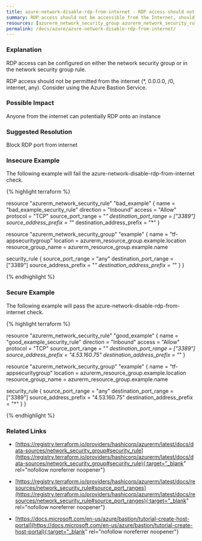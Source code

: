 ```yaml
---
title: azure-network-disable-rdp-from-internet - RDP access should not be accessible from the Internet, should be blocked on port 3389
summary: RDP access should not be accessible from the Internet, should be blocked on port 3389 
resources: [azurerm_network_security_group azurerm_network_security_rule] 
permalink: /docs/azure/azure-network-disable-rdp-from-internet/
---
```

### Explanation


RDP access can be configured on either the network security group or in the network security group rule.

RDP access should not be permitted from the internet (*, 0.0.0.0, /0, internet, any). Consider using the Azure Bastion Service.



### Possible Impact
Anyone from the internet can potentially RDP onto an instance

### Suggested Resolution
Block RDP port from internet


### Insecure Example

The following example will fail the azure-network-disable-rdp-from-internet check.

{% highlight terraform %}

resource "azurerm_network_security_rule" "bad_example" {
     name                        = "bad_example_security_rule"
     direction                   = "Inbound"
     access                      = "Allow"
     protocol                    = "TCP"
     source_port_range           = "*"
     destination_port_range      = ["3389"]
     source_address_prefix       = "*"
     destination_address_prefix  = "*"
}

resource "azurerm_network_security_group" "example" {
  name                = "tf-appsecuritygroup"
  location            = azurerm_resource_group.example.location
  resource_group_name = azurerm_resource_group.example.name
  
  security_rule {
	 source_port_range           = "any"
     destination_port_range      = ["3389"]
     source_address_prefix       = "*"
     destination_address_prefix  = "*"
  }
}

{% endhighlight %}



### Secure Example

The following example will pass the azure-network-disable-rdp-from-internet check.

{% highlight terraform %}

resource "azurerm_network_security_rule" "good_example" {
     name                        = "good_example_security_rule"
     direction                   = "Inbound"
     access                      = "Allow"
     protocol                    = "TCP"
     source_port_range           = "*"
     destination_port_range      = ["3389"]
     source_address_prefix       = "4.53.160.75"
     destination_address_prefix  = "*"
}

resource "azurerm_network_security_group" "example" {
  name                = "tf-appsecuritygroup"
  location            = azurerm_resource_group.example.location
  resource_group_name = azurerm_resource_group.example.name
  
  security_rule {
	 source_port_range           = "any"
     destination_port_range      = ["3389"]
     source_address_prefix       = "4.53.160.75"
     destination_address_prefix  = "*"
  }
}

{% endhighlight %}



### Related Links


- [https://registry.terraform.io/providers/hashicorp/azurerm/latest/docs/data-sources/network_security_group#security_rule](https://registry.terraform.io/providers/hashicorp/azurerm/latest/docs/data-sources/network_security_group#security_rule){:target="_blank" rel="nofollow noreferrer noopener"}

- [https://registry.terraform.io/providers/hashicorp/azurerm/latest/docs/resources/network_security_rule#source_port_ranges](https://registry.terraform.io/providers/hashicorp/azurerm/latest/docs/resources/network_security_rule#source_port_ranges){:target="_blank" rel="nofollow noreferrer noopener"}

- [https://docs.microsoft.com/en-us/azure/bastion/tutorial-create-host-portal](https://docs.microsoft.com/en-us/azure/bastion/tutorial-create-host-portal){:target="_blank" rel="nofollow noreferrer noopener"}


